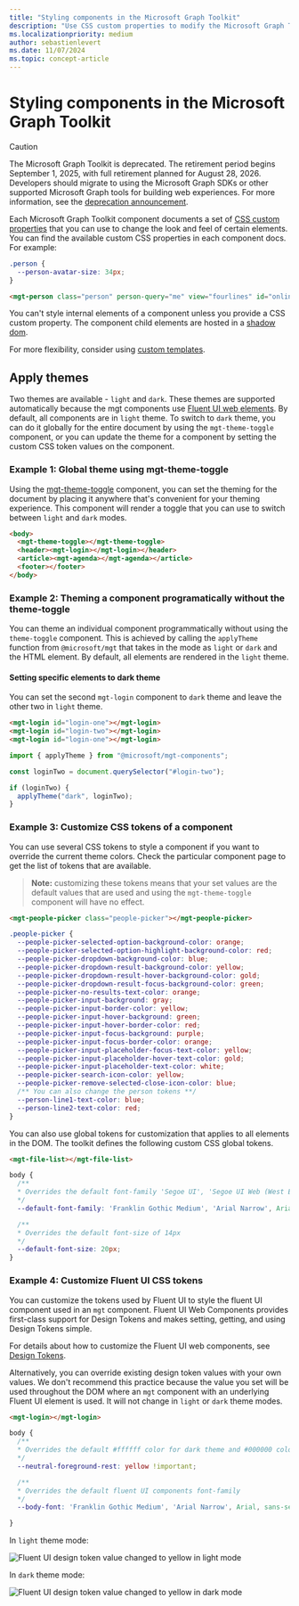 ```yaml
---
title: "Styling components in the Microsoft Graph Toolkit"
description: "Use CSS custom properties to modify the Microsoft Graph Toolkit component styles."
ms.localizationpriority: medium
author: sebastienlevert
ms.date: 11/07/2024
ms.topic: concept-article
---
```


# Styling components in the Microsoft Graph Toolkit

> [!CAUTION]
> The Microsoft Graph Toolkit is deprecated. The retirement period begins September 1, 2025, with full retirement planned for August 28, 2026. Developers should migrate to using the Microsoft Graph SDKs or other supported Microsoft Graph tools for building web experiences. For more information, see the [deprecation announcement](https://devblogs.microsoft.com/microsoft365dev/microsoft-graph-toolkit-retirement/).

Each Microsoft Graph Toolkit component documents a set of [CSS custom properties](https://developer.mozilla.org/docs/Web/CSS/Using_CSS_custom_properties) that you can use to change the look and feel of certain elements. You can find the available custom CSS properties in each component docs. For example:

```css
.person {
  --person-avatar-size: 34px;
}
```

```html
<mgt-person class="person" person-query="me" view="fourlines" id="online" show-presence></mgt-person>
```

You can't style internal elements of a component unless you provide a CSS custom property. The component child elements are hosted in a [shadow dom](https://developer.mozilla.org/docs/Web/Web_Components/Using_shadow_DOM).

For more flexibility, consider using [custom templates](./templates.md).

## Apply themes

Two themes are available - `light` and `dark`. These themes are supported automatically because the mgt components use [Fluent UI web elements](/fluent-ui/web-components/). By default, all components are in `light` theme. To switch to `dark` theme, you can do it globally for the entire document by using the `mgt-theme-toggle` component, or you can update the theme for a component by setting the custom CSS token values on the component.

### Example 1: Global theme using mgt-theme-toggle

Using the [mgt-theme-toggle](../components/theme-toggle.md) component, you can set the theming for the document by placing it anywhere that's convenient for your theming experience. This component will render a toggle that you can use to switch between `light` and `dark` modes.

```html
<body>
  <mgt-theme-toggle></mgt-theme-toggle>
  <header><mgt-login></mgt-login></header>
  <article><mgt-agenda></mgt-agenda></article>
  <footer></footer>
</body>
```

### Example 2: Theming a component programatically without the theme-toggle

You can theme an individual component programmatically without using the `theme-toggle` component. This is achieved by calling the `applyTheme` function from `@microsoft/mgt` that takes in the mode as `light` or `dark` and the HTML element. By default, all elements are rendered in the `light` theme.

#### Setting specific elements to dark theme

You can set the second `mgt-login` component to `dark` theme and leave the other two in `light` theme.

```html
<mgt-login id="login-one"></mgt-login>
<mgt-login id="login-two"></mgt-login>
<mgt-login id="login-one"></mgt-login>
```

```javascript
import { applyTheme } from "@microsoft/mgt-components";

const loginTwo = document.querySelector("#login-two");

if (loginTwo) {
  applyTheme("dark", loginTwo);
}
```

### Example 3: Customize CSS tokens of a component

You can use several CSS tokens to style a component if you want to override the current theme colors. Check the particular component page to get the list of tokens that are available.

> **Note:** customizing these tokens means that your set values are the default values that are used and using the `mgt-theme-toggle` component will have no effect.

```html
<mgt-people-picker class="people-picker"></mgt-people-picker>
```

```css
.people-picker {
  --people-picker-selected-option-background-color: orange;
  --people-picker-selected-option-highlight-background-color: red;
  --people-picker-dropdown-background-color: blue;
  --people-picker-dropdown-result-background-color: yellow;
  --people-picker-dropdown-result-hover-background-color: gold;
  --people-picker-dropdown-result-focus-background-color: green;
  --people-picker-no-results-text-color: orange;
  --people-picker-input-background: gray;
  --people-picker-input-border-color: yellow;
  --people-picker-input-hover-background: green;
  --people-picker-input-hover-border-color: red;
  --people-picker-input-focus-background: purple;
  --people-picker-input-focus-border-color: orange;
  --people-picker-input-placeholder-focus-text-color: yellow;
  --people-picker-input-placeholder-hover-text-color: gold;
  --people-picker-input-placeholder-text-color: white;
  --people-picker-search-icon-color: yellow;
  --people-picker-remove-selected-close-icon-color: blue;
  /** You can also change the person tokens **/
  --person-line1-text-color: blue;
  --person-line2-text-color: red;
}
```

You can also use global tokens for customization that applies to all elements in the DOM. 
The toolkit defines the following custom CSS global tokens.

```html
<mgt-file-list></mgt-file-list>
```

```css
body {
  /**
  * Overrides the default font-family 'Segoe UI', 'Segoe UI Web (West European)', 'Segoe UI', -apple-system, 'BlinkMacSystemFont', 'Roboto', 'Helvetica Neue', sans-serif for dark and light theme.
  */
  --default-font-family: 'Franklin Gothic Medium', 'Arial Narrow', Arial, sans-serif;

  /**
  * Overrides the default font-size of 14px
  */
  --default-font-size: 20px;
}
```

### Example 4: Customize Fluent UI CSS tokens

You can customize the tokens used by Fluent UI to style the fluent UI component used in an `mgt` component. Fluent UI Web Components provides first-class support for Design Tokens and makes setting, getting, and using Design Tokens simple.

For details about how to customize the Fluent UI web components, see [Design Tokens](/fluent-ui/web-components/design-system/design-tokens).

Alternatively, you can override existing design token values with your own values. We don't recommend this practice because the value you set will be used throughout the DOM where an `mgt` component with an underlying Fluent UI element is used. It will not change in `light` or `dark` theme modes.

```html
<mgt-login></mgt-login>
```

```css
body {
  /**
  * Overrides the default #ffffff color for dark theme and #000000 color for light theme
  */
  --neutral-foreground-rest: yellow !important;

  /**
  * Overrides the default fluent UI components font-family
  */
  --body-font: 'Franklin Gothic Medium', 'Arial Narrow', Arial, sans-serif;

}
```

In `light` theme mode:

![Fluent UI design token value changed to yellow in light mode](../images/login-fluentui-override.png)

In `dark` theme mode:

![Fluent UI design token value changed to yellow in dark mode](../images/login-fluentui-override-dark.png)
